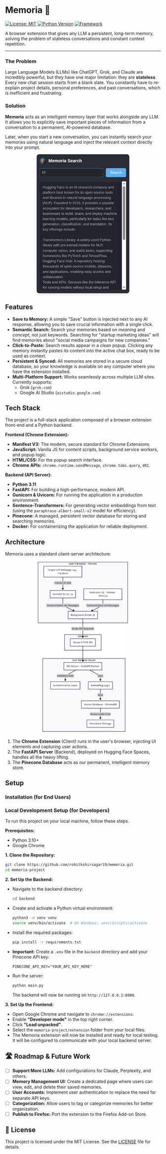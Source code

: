 

# Memoria 🧠

[![License: MIT](https://img.shields.io/badge/License-MIT-blue.svg)](https://opensource.org/licenses/MIT)
[![Python Version](https://img.shields.io/badge/python-3.11-blue)](https://www.python.org/downloads/)
[![Framework](https://img.shields.io/badge/framework-FastAPI-green)](https://fastapi.tiangolo.com/)

A browser extension that gives any LLM a persistent, long-term memory, solving the problem of stateless conversations and constant context repetition.

***

### The Problem

Large Language Models (LLMs) like ChatGPT, Grok, and Claude are incredibly powerful, but they have one major limitation: they are **stateless**. Every new chat session starts from a blank slate. You constantly have to re-explain project details, personal preferences, and past conversations, which is inefficient and frustrating.

### Solution

**Memoria** acts as an intelligent memory layer that works alongside any LLM. It allows you to explicitly save important pieces of information from a conversation to a permanent, AI-powered database.

Later, when you start a new conversation, you can instantly search your memories using natural language and inject the relevant context directly into your prompt.

<p align="center">
  <img src="images/popup.png" alt="Description" width="300" style="border-radius: 8px; box-shadow: 0 4px 8px rgba(0,0,0,0.1);"/>
</p>


## Features

*   **Save to Memory:** A simple "Save" button is injected next to any AI response, allowing you to save crucial information with a single click.
*   **Semantic Search:** Search your memories based on *meaning* and *concept*, not just keywords. Searching for "startup marketing ideas" will find memories about "social media campaigns for new companies."
*   **Click-to-Paste:** Search results appear in a clean popup. Clicking any memory instantly pastes its content into the active chat box, ready to be used as context.
*   **Persistent & Synced:** All memories are stored in a secure cloud database, so your knowledge is available on any computer where you have the extension installed.
*   **Multi-Platform Support:** Works seamlessly across multiple LLM sites. Currently supports:
    *   Grok (`grok.com`)
    *   Google AI Studio (`aistudio.google.com`)

## Tech Stack

The project is a full-stack application composed of a browser extension front-end and a Python backend.

**Frontend (Chrome Extension):**
*   **Manifest V3:** The modern, secure standard for Chrome Extensions.
*   **JavaScript:** Vanilla JS for content scripts, background service workers, and popup logic.
*   **HTML/CSS:** For the popup search interface.
*   **Chrome APIs:** `chrome.runtime.sendMessage`, `chrome.tabs.query`, etc.

**Backend (API Server):**
*   **Python 3.11**
*   **FastAPI:** For building a high-performance, modern API.
*   **Gunicorn & Uvicorn:** For running the application in a production environment.
*   **Sentence-Transformers:** For generating vector embeddings from text (using the `paraphrase-albert-small-v2` model for efficiency).
*   **Pinecone:** A managed, persistent vector database for storing and searching memories.
*   **Docker:** For containerizing the application for reliable deployment.

##  Architecture
Memoria uses a standard client-server architecture:
<p align="center">
  <img src="images/arch.png" alt="Description" width="300"/>
</p>


1.  The **Chrome Extension** (Client) runs in the user's browser, injecting UI elements and capturing user actions.
2.  The **FastAPI Server** (Backend), deployed on Hugging Face Spaces, handles all the heavy lifting.
3.  The **Pinecone Database** acts as our permanent, intelligent memory store.


##  Setup

### Installation (for End Users)

### Local Development Setup (for Developers)

To run this project on your local machine, follow these steps.

**Prerequisites:**
*   Python 3.10+
*   Google Chrome

**1. Clone the Repository:**
```bash
git clone https://github.com/rohitkshirsagar19/memoria.git
cd memoria-project
```

**2. Set Up the Backend:**
*   Navigate to the backend directory:
    ```bash
    cd backend
    ```
*   Create and activate a Python virtual environment:
    ```bash
    python3 -m venv venv
    source venv/bin/activate  # On Windows: venv\Scripts\activate
    ```
*   Install the required packages:
    ```bash
    pip install -r requirements.txt
    ```
*   **Important:** Create a `.env` file in the `backend` directory and add your Pinecone API key:
    ```
    PINECONE_API_KEY="YOUR_API_KEY_HERE"
    ```
*   Run the server:
    ```bash
    python main.py
    ```
    The backend will now be running on `http://127.0.0.1:8000`.

**3. Set Up the Frontend:**
*   Open Google Chrome and navigate to `chrome://extensions`.
*   Enable **"Developer mode"** in the top right corner.
*   Click **"Load unpacked"**.
*   Select the `memoria-project/extension` folder from your local files.
*   The Memoria extension will now be installed and ready for local testing. It will be configured to communicate with your local backend server.

## 🛣️ Roadmap & Future Work

*   [ ] **Support More LLMs:** Add configurations for Claude, Perplexity, and others.
*   [ ] **Memory Management UI:** Create a dedicated page where users can view, edit, and delete their saved memories.
*   [ ] **User Accounts:** Implement user authentication to replace the need for separate API keys.
*   [ ] **Categorization:** Allow users to tag or categorize memories for better organization.
*   [ ] **Publish to Firefox:** Port the extension to the Firefox Add-on Store.

## 📄 License

This project is licensed under the MIT License. See the [LICENSE](LICENSE.md) file for details.
